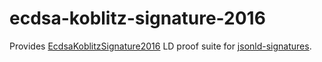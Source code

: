 # ecdsa-koblitz-signature-2016

Provides [EcdsaKoblitzSignature2016][] LD proof suite for
[jsonld-signatures][].

[EcdsaKoblitzSignature2016]: https://w3c-dvcg.github.io/lds-koblitz2016/#bib-rfc6234
[jsonld-signatures]: https://github.com/digitalbazaar/jsonld-signatures
